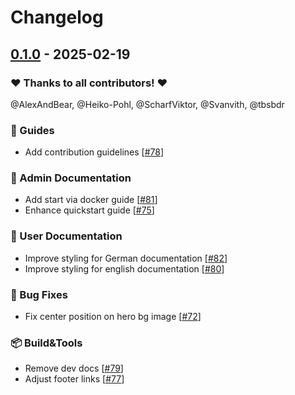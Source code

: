 # Changelog

## [0.1.0](https://github.com/opencloud-eu/docs/releases/tag/0.1.0) - 2025-02-19

### ❤️ Thanks to all contributors! ❤️

@AlexAndBear, @Heiko-Pohl, @ScharfViktor, @Svanvith, @tbsbdr

### 🐾 Guides

- Add contribution guidelines [[#78](https://github.com/opencloud-eu/docs/pull/78)]

### 👷 Admin Documentation

- Add start via docker guide [[#81](https://github.com/opencloud-eu/docs/pull/81)]
- Enhance quickstart guide [[#75](https://github.com/opencloud-eu/docs/pull/75)]

### 👤 User Documentation

- Improve styling for German documentation [[#82](https://github.com/opencloud-eu/docs/pull/82)]
- Improve styling for english documentation [[#80](https://github.com/opencloud-eu/docs/pull/80)]

### 🐛 Bug Fixes

- Fix center position on hero bg image [[#72](https://github.com/opencloud-eu/docs/pull/72)]

### 📦️ Build&Tools

- Remove dev docs [[#79](https://github.com/opencloud-eu/docs/pull/79)]
- Adjust footer links [[#77](https://github.com/opencloud-eu/docs/pull/77)]

